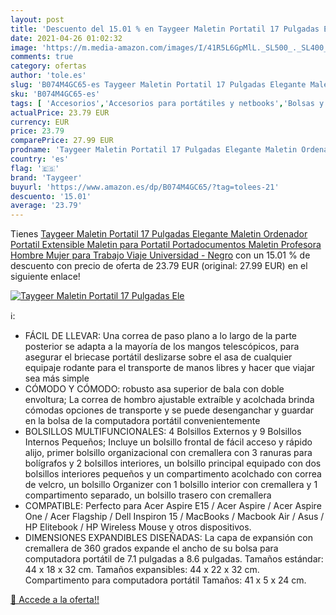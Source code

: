 ```yaml
---
layout: post
title: 'Descuento del 15.01 % en Taygeer Maletin Portatil 17 Pulgadas Ele'
date: 2021-04-26 01:02:32
image: 'https://m.media-amazon.com/images/I/41R5L6GpMlL._SL500_._SL400_.jpg'
comments: true
category: ofertas
author: 'tole.es'
slug: 'B074M4GC65-es Taygeer Maletin Portatil 17 Pulgadas Elegante Maletin...'
sku: 'B074M4GC65-es'
tags: [ 'Accesorios','Accesorios para portátiles y netbooks','Bolsas y fundas para portátiles y netbooks','Informática','Maletín','ordenador','taygeer', ]
actualPrice: 23.79 EUR
currency: EUR
price: 23.79
comparePrice: 27.99 EUR
prodname: 'Taygeer Maletin Portatil 17 Pulgadas Elegante Maletin Ordenador Portatil Extensible Maletin para Portatil Portadocumentos Maletin Profesora Hombre Mujer para Trabajo Viaje Universidad - Negro'
country: 'es'
flag: '🇪🇸'
brand: 'Taygeer'
buyurl: 'https://www.amazon.es/dp/B074M4GC65/?tag=tolees-21'
descuento: '15.01'
average: '23.79'
---
```


Tienes [Taygeer Maletin Portatil 17 Pulgadas Elegante Maletin Ordenador Portatil Extensible Maletin para Portatil Portadocumentos Maletin Profesora Hombre Mujer para Trabajo Viaje Universidad - Negro](https://www.amazon.es/dp/B074M4GC65/?tag=tolees-21) con un 15.01 % de descuento con precio de oferta de 23.79 EUR (original: 27.99 EUR) en el siguiente enlace!

[![Taygeer Maletin Portatil 17 Pulgadas Ele](https://m.media-amazon.com/images/I/41R5L6GpMlL._SL500_._SL400_.jpg)](https://www.amazon.es/dp/B074M4GC65/?tag=tolees-21)

ℹ️:

- FÁCIL DE LLEVAR: Una correa de paso plano a lo largo de la parte posterior se adapta a la mayoría de los mangos telescópicos, para asegurar el briecase portátil deslizarse sobre el asa de cualquier equipaje rodante para el transporte de manos libres y hacer que viajar sea más simple
- CÓMODO Y CÓMODO: robusto asa superior de bala con doble envoltura; La correa de hombro ajustable extraíble y acolchada brinda cómodas opciones de transporte y se puede desenganchar y guardar en la bolsa de la computadora portátil convenientemente
- BOLSILLOS MULTIFUNCIONALES: 4 Bolsillos Externos y 9 Bolsillos Internos Pequeños; Incluye un bolsillo frontal de fácil acceso y rápido alijo, primer bolsillo organizacional con cremallera con 3 ranuras para bolígrafos y 2 bolsillos interiores, un bolsillo principal equipado con dos bolsillos interiores pequeños y un compartimento acolchado con correa de velcro, un bolsillo Organizer con 1 bolsillo interior con cremallera y 1 compartimento separado, un bolsillo trasero con cremallera
- COMPATIBLE: Perfecto para Acer Aspire E15 / Acer Aspire / Acer Aspire One / Acer Flagship / Dell Inspiron 15 / MacBooks / Macbook Air / Asus / HP Elitebook / HP Wireless Mouse y otros dispositivos.
- DIMENSIONES EXPANDIBLES DISEÑADAS: La capa de expansión con cremallera de 360 grados expande el ancho de su bolsa para computadora portátil de 7.1 pulgadas a 8.6 pulgadas. Tamaños estándar: 44 x 18 x 32 cm. Tamaños expansibles: 44 x 22 x 32 cm. Compartimento para computadora portátil Tamaños: 41 x 5 x 24 cm.

[🛒 Accede a la oferta!!](https://www.amazon.es/dp/B074M4GC65/?tag=tolees-21)
